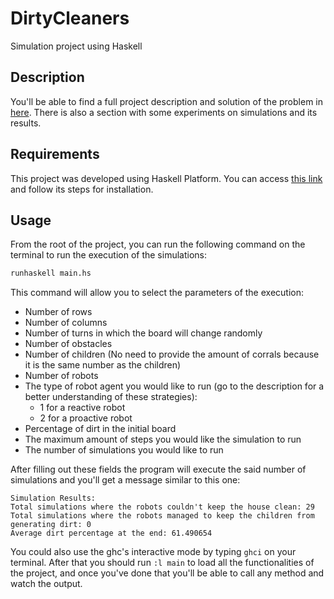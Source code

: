 # DirtyCleaners
Simulation project using Haskell

## Description
You'll be able to find a full project description and solution of the problem in [here](report.md). There is also a section with some experiments on simulations and its results.

## Requirements
This project was developed using Haskell Platform. You can access [this link](https://www.cyberithub.com/how-to-install-haskell-platform-on-ubuntu-20-04-lts/) and follow its steps for installation.

## Usage
From the root of the project, you can run the following command on the terminal to run the execution of the simulations:

```bash
runhaskell main.hs
```

This command will allow you to select the parameters of the execution:
- Number of rows
- Number of columns
- Number of turns in which the board will change randomly
- Number of obstacles
- Number of children (No need to provide the amount of corrals because it is the same number as the children)
- Number of robots
- The type of robot agent you would like to run (go to the description for a better understanding of these strategies):
  - 1 for a reactive robot
  - 2 for a proactive robot
- Percentage of dirt in the initial board
- The maximum amount of steps you would like the simulation to run
- The number of simulations you would like to run

After filling out these fields the program will execute the said number of simulations and you'll get a message similar to this one:
```
Simulation Results:
Total simulations where the robots couldn't keep the house clean: 29
Total simulations where the robots managed to keep the children from generating dirt: 0
Average dirt percentage at the end: 61.490654
```

You could also use the ghc's interactive mode by typing `ghci` on your terminal. After that you should run `:l main` to load all the functionalities of the project, and once you've done that you'll be able to call any method and watch the output.
